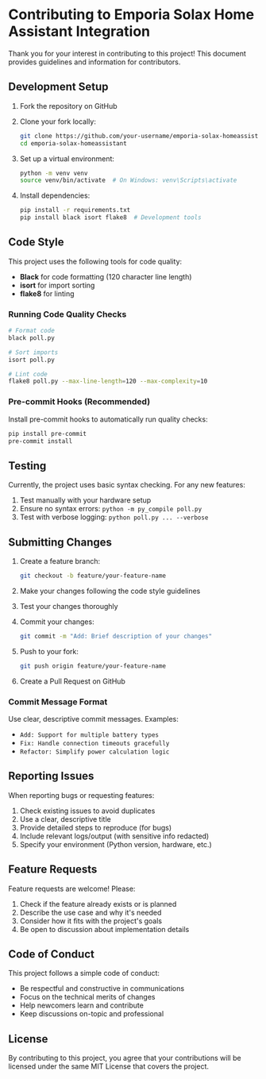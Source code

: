 # Contributing to Emporia Solax Home Assistant Integration

Thank you for your interest in contributing to this project! This document provides guidelines and information for contributors.

## Development Setup

1. Fork the repository on GitHub
2. Clone your fork locally:
   ```bash
   git clone https://github.com/your-username/emporia-solax-homeassistant.git
   cd emporia-solax-homeassistant
   ```

3. Set up a virtual environment:
   ```bash
   python -m venv venv
   source venv/bin/activate  # On Windows: venv\Scripts\activate
   ```

4. Install dependencies:
   ```bash
   pip install -r requirements.txt
   pip install black isort flake8  # Development tools
   ```

## Code Style

This project uses the following tools for code quality:

- **Black** for code formatting (120 character line length)
- **isort** for import sorting
- **flake8** for linting

### Running Code Quality Checks

```bash
# Format code
black poll.py

# Sort imports
isort poll.py

# Lint code
flake8 poll.py --max-line-length=120 --max-complexity=10
```

### Pre-commit Hooks (Recommended)

Install pre-commit hooks to automatically run quality checks:

```bash
pip install pre-commit
pre-commit install
```

## Testing

Currently, the project uses basic syntax checking. For any new features:

1. Test manually with your hardware setup
2. Ensure no syntax errors: `python -m py_compile poll.py`
3. Test with verbose logging: `python poll.py ... --verbose`

## Submitting Changes

1. Create a feature branch:
   ```bash
   git checkout -b feature/your-feature-name
   ```

2. Make your changes following the code style guidelines

3. Test your changes thoroughly

4. Commit your changes:
   ```bash
   git commit -m "Add: Brief description of your changes"
   ```

5. Push to your fork:
   ```bash
   git push origin feature/your-feature-name
   ```

6. Create a Pull Request on GitHub

### Commit Message Format

Use clear, descriptive commit messages. Examples:
- `Add: Support for multiple battery types`
- `Fix: Handle connection timeouts gracefully`
- `Refactor: Simplify power calculation logic`

## Reporting Issues

When reporting bugs or requesting features:

1. Check existing issues to avoid duplicates
2. Use a clear, descriptive title
3. Provide detailed steps to reproduce (for bugs)
4. Include relevant logs/output (with sensitive info redacted)
5. Specify your environment (Python version, hardware, etc.)

## Feature Requests

Feature requests are welcome! Please:

1. Check if the feature already exists or is planned
2. Describe the use case and why it's needed
3. Consider how it fits with the project's goals
4. Be open to discussion about implementation details

## Code of Conduct

This project follows a simple code of conduct:

- Be respectful and constructive in communications
- Focus on the technical merits of changes
- Help newcomers learn and contribute
- Keep discussions on-topic and professional

## License

By contributing to this project, you agree that your contributions will be licensed under the same MIT License that covers the project.